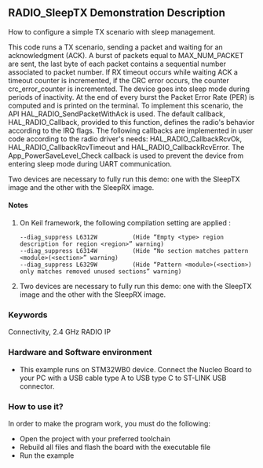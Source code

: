 ## __RADIO_SleepTX Demonstration Description__

How to configure a simple TX scenario with sleep management.

This code runs a TX scenario, sending a packet and waiting for an acknowledgment (ACK). A burst of packets equal to MAX_NUM_PACKET are sent, the last byte of each packet contains a sequential number associated to packet number. If RX timeout occurs while waiting ACK a timeout counter is incremented, if the CRC error occurs, the counter crc_error_counter is incremented. The device goes into sleep mode during periods of inactivity. At the end of every burst the Packet Error Rate (PER) is computed and is printed on the terminal.
To implement this scenario, the API HAL_RADIO_SendPacketWithAck is used. The default callback, HAL_RADIO_Callback, provided to this function, defines the radio's behavior according to the IRQ flags. The following callbacks are implemented in user code according to the radio driver's needs: HAL_RADIO_CallbackRcvOk, HAL_RADIO_CallbackRcvTimeout and HAL_RADIO_CallbackRcvError. The App_PowerSaveLevel_Check callback is used to prevent the device from entering sleep mode during UART communication.

Two devices are necessary to fully run this demo: one with the SleepTX image and the other with the SleepRX image.

#### __Notes__

 1. On Keil framework, the following compilation setting are applied :

        --diag_suppress L6312W          (Hide “Empty <type> region description for region <region>” warning)
        --diag_suppress L6314W          (Hide “No section matches pattern <module>(<section>” warning)
        --diag_suppress L6329W          (Hide “Pattern <module>(<section>) only matches removed unused sections” warning)

 2. Two devices are necessary to fully run this demo: one with the SleepTX image and the other with the SleepRX image.

### __Keywords__

Connectivity, 2.4 GHz RADIO IP

### __Hardware and Software environment__

  - This example runs on STM32WB0 device.
    Connect the Nucleo Board to your PC with a USB cable type A to USB type C to ST-LINK USB connector. 

### __How to use it?__

In order to make the program work, you must do the following:

 - Open the project with your preferred toolchain
 - Rebuild all files and flash the board with the executable file
 - Run the example
